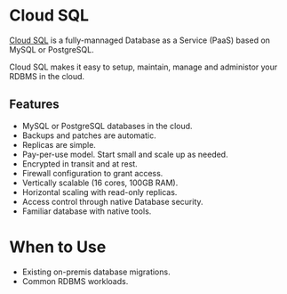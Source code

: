 # Cloud SQL

[Cloud SQL](https://cloud.google.com/sql/docs/) is a fully-mannaged Database as a Service (PaaS) based on MySQL or PostgreSQL.

Cloud SQL makes it easy to setup, maintain, manage and administor your RDBMS in the cloud.

## Features

* MySQL or PostgreSQL databases in the cloud.
* Backups and patches are automatic.
* Replicas are simple.
* Pay-per-use model. Start small and scale up as needed.
* Encrypted in transit and at rest.
* Firewall configuration to grant access.
* Vertically scalable (16 cores, 100GB RAM).
* Horizontal scaling with read-only replicas.
* Access control through native Database security.
* Familiar database with native tools.

# When to Use

* Existing on-premis database migrations.
* Common RDBMS workloads.